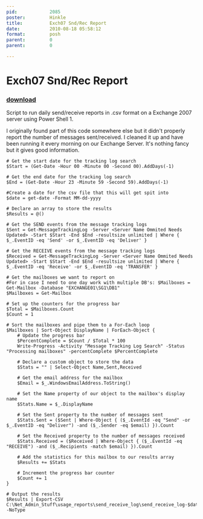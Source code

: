 ```yaml
---
pid:            2085
poster:         Hinkle
title:          Exch07 Snd/Rec Report
date:           2010-08-18 05:58:12
format:         posh
parent:         0
parent:         0

---
```


# Exch07 Snd/Rec Report

### [download](2085.ps1)

Script to run daily send/receive reports in .csv format on a Exchange 2007 server using Power Shell 1.

I originally found part of this code somewhere else but it didn't properly report the number of messages sent/received.  I cleaned it up and have been running it every morning on our Exchange Server.  It's nothing fancy but it gives good information.	

```posh
# Get the start date for the tracking log search
$Start = (Get-Date -Hour 00 -Minute 00 -Second 00).AddDays(-1)

# Get the end date for the tracking log search
$End = (Get-Date -Hour 23 -Minute 59 -Second 59).AddDays(-1)

#Create a date for the csv file that this will get spit into
$date = get-date -Format MM-dd-yyyy

# Declare an array to store the results
$Results = @()

# Get the SEND events from the message tracking logs
$Sent = Get-MessageTrackingLog -Server <Server Name Ommited Needs Updated> -Start $Start -End $End -resultsize unlimited | Where { $_.EventID -eq 'Send' -or $_.EventID -eq 'Deliver' }

# Get the RECEIVE events from the message tracking logs
$Received = Get-MessageTrackingLog -Server <Server Name Ommited Needs Updated> -Start $Start -End $End -resultsize unlimited | Where { $_.EventID -eq 'Receive' -or $_.EventID -eq 'TRANSFER' }

# Get the mailboxes we want to report on
#For in case I need to one day work with multiple DB's: $Mailboxes = Get-Mailbox -Database "EXCHANGE01\SG1\DB1"
$Mailboxes = Get-Mailbox

# Set up the counters for the progress bar
$Total = $Mailboxes.Count
$Count = 1

# Sort the mailboxes and pipe them to a For-Each loop
$Mailboxes | Sort-Object DisplayName | ForEach-Object {
	# Update the progress bar
	$PercentComplete = $Count / $Total * 100
	Write-Progress -Activity "Message Tracking Log Search" -Status "Processing mailboxes" -percentComplete $PercentComplete

	# Declare a custom object to store the data
	$Stats = "" | Select-Object Name,Sent,Received

	# Get the email address for the mailbox
	$Email = $_.WindowsEmailAddress.ToString()

	# Set the Name property of our object to the mailbox's display name
	$Stats.Name = $_.DisplayName

	# Set the Sent property to the number of messages sent
	$Stats.Sent = ($Sent | Where-Object { ($_.EventId -eq "Send" -or $_.EventID -eq "Deliver") -and ($_.Sender -eq $email) }).Count

	# Set the Received property to the number of messages received
	$Stats.Received = ($Received | Where-Object { ($_.EventId -eq "RECEIVE") -and ($_.Recipients -match $email) }).Count

	# Add the statistics for this mailbox to our results array
	$Results += $Stats

	# Increment the progress bar counter
	$Count += 1
}

# Output the results
$Results | Export-CSV C:\Net_Admin_Stuff\usage_reports\send_receive_log\send_receive_log-$date.csv -NoType
```
